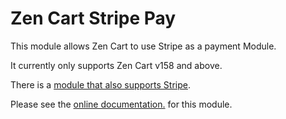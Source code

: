 # Zen Cart Stripe Pay

This module allows Zen Cart to use Stripe as a payment Module.

It currently only supports Zen Cart v158 and above.

There is a [module that also supports Stripe](https://www.zen-cart.com/downloads.php?do=file&id=1548).

Please see the [online documentation.](https://zcwilt.github.io/stripe-pay-docs) for this module.
